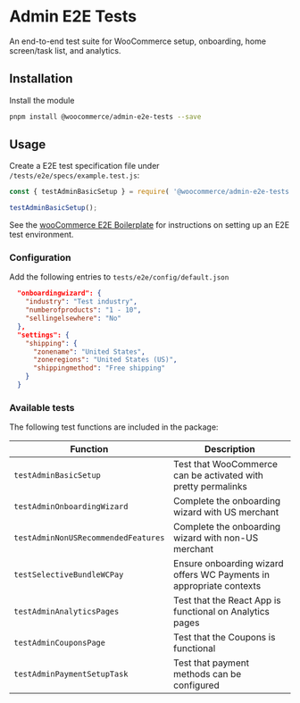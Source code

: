 # Admin E2E Tests

An end-to-end test suite for WooCommerce setup, onboarding, home screen/task list, and analytics. 

## Installation

Install the module

```bash
pnpm install @woocommerce/admin-e2e-tests --save
```

## Usage

Create a E2E test specification file under `/tests/e2e/specs/example.test.js`:

```js
const { testAdminBasicSetup } = require( '@woocommerce/admin-e2e-tests' );

testAdminBasicSetup();
```

See the [wooCommerce E2E Boilerplate](https://github.com/woocommerce/woocommerce-e2e-boilerplate) for instructions on setting up an E2E test environment.

### Configuration

Add the following entries to `tests/e2e/config/default.json`

```json
  "onboardingwizard": {
    "industry": "Test industry",
    "numberofproducts": "1 - 10",
    "sellingelsewhere": "No"
  },
  "settings": {
    "shipping": {
      "zonename": "United States",
      "zoneregions": "United States (US)",
      "shippingmethod": "Free shipping"
    }
  }
```

### Available tests

The following test functions are included in the package:

| Function | Description |
| --- | --- |
| `testAdminBasicSetup` | Test that WooCommerce can be activated with pretty permalinks |
| `testAdminOnboardingWizard` | Complete the onboarding wizard with US merchant |
| `testAdminNonUSRecommendedFeatures` | Complete the onboarding wizard with non-US merchant |
| `testSelectiveBundleWCPay` | Ensure onboarding wizard offers WC Payments in appropriate contexts |
| `testAdminAnalyticsPages` | Test that the React App is functional on Analytics pages |
| `testAdminCouponsPage` | Test that the Coupons is functional |
| `testAdminPaymentSetupTask` | Test that payment methods can be configured |
